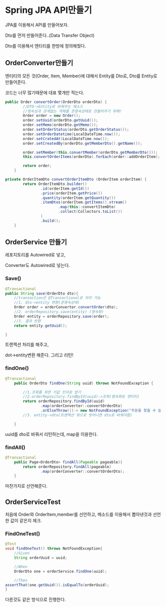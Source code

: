 # Spring JPA API만들기

JPA를 이용해서 API를 만들어보자.

Dto를 먼저 만들어준다..(Data Transfer Object)

Dto를 이용해서 엔티티를 한방에 정의해줬다.

## OrderConverter만들기

엔티티의 모든 것(Order, Item, Member)에 대해서 Entity를 Dto로, Dto를 Entity로 만들어준다.

코드는 너무 많기때문에 대표 몇개만 적는다.

```java
public Order convertOrder(OrderDto orderDto) {
        //DTO->Entity로 바꿔주는 메소드
        //영속성과 관계없는 객체를 준영속상태로 만들어주기 위해!
        Order order = new Order();
        order.setUuid(orderDto.getUuid());
        order.setMemo(orderDto.getMemo());
        order.setOrderStatus(orderDto.getOrderStatus());
        order.setOrderDatetime(LocalDateTime.now());
        order.setCratedAt(LocalDateTime.now());
        order.setCreatedBy(orderDto.getMemberDto().getName());

        order.setMember(this.convertMember(orderDto.getMemberDto()));
        this.convertOrderItems(orderDto).forEach(order::addOrderItem);

        return order;
    }
```

```java
private OrderItemDto convertOrderItemDto (OrderItem orderItem) {
        return OrderItemDto.builder()
                .id(orderItem.getId())
                .price(orderItem.getPrice())
                .quantity(orderItem.getQuantity())
                .itemDtos(orderItem.getItems().stream()
                        .map(this::convertItemDto)
                        .collect(Collectors.toList())
                )
                .build();
    }
```

## OrderService 만들기

레포지토리를 Autowired로 넣고,

Converter도 Autowired로 넣는다.

### Save()

```java
@Transactional
public String save(OrderDto dto){
    //transaction은 @Transactional로 처리 가능
    //1. dto->entity 변환(준영속상태)
    Order order = orderConverter.convertOrder(dto);
    //2. orderRepository.save(entity) (영속화)
    Order entity = orderRepository.save(order);
    //3. 결과 반환
    return entity.getUuid();

}
```

트랜젝션 처리를 해주고,

dot→entity변환 해준다. 그리고 리턴!

### findOne()

```java
@Transactional
    public OrderDto findOne(String uuid) throws NotFoundException {

        //1.조회를 위한 키값 인자로 받기
        //2.orderRepository.findById(uuid)->조회(영속화된 엔티티)
        return orderRepository.findById(uuid)
                .map(orderConverter::convertOrderDto)
                .orElseThrow(()-> new NotFoundException("주문을 찾을 수 없다."));
        //3. entity->dto(트랜젝션 밖으로 벗어나면 dto로 바꿔야함)

    }
```

uuid를 dto로 바꿔서 리턴하는데, map을 이용한다.

### findAll()

```java
@Transactional
    public Page<OrderDto> findAll(Pageable pageable){
        return orderRepository.findAll(pageable)
                .map(orderConverter::convertOrderDto);
    }
```

마찬가지로 선언해준다.

## OrderServiceTest

처음에 Order와 OrderItem,member를 선언하고, 메소드를 이용해서 뽑아낸것과 선언한 값이 같은지 체크.

### FindOneTest()

```java
@Test
void findOneTest() throws NotFoundException{
    //Given
    String orderUuid = uuid;

    //When
    OrderDto one = orderService.findOne(uuid);

    //Then
assertThat(one.getUuid()).isEqualTo(orderUuid);
}
```

다른것도 같은 방식으로 진행한다.